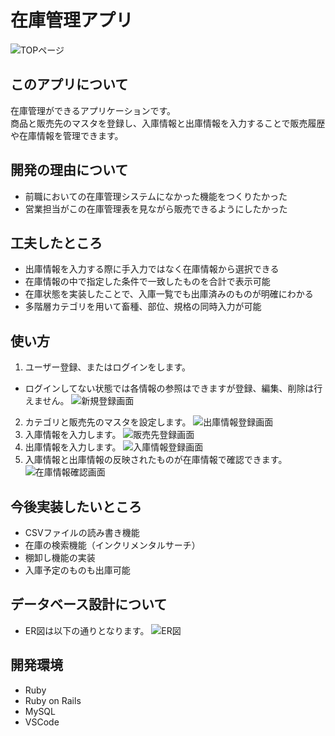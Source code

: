 # 在庫管理アプリ

![TOPページ](https://user-images.githubusercontent.com/57342731/72681991-3f8be300-3b0c-11ea-8d02-9cc2412e213e.png)
 
## このアプリについて
 
在庫管理ができるアプリケーションです。<br>
商品と販売先のマスタを登録し、入庫情報と出庫情報を入力することで販売履歴や在庫情報を管理できます。

## 開発の理由について

- 前職においての在庫管理システムになかった機能をつくりたかった
- 営業担当がこの在庫管理表を見ながら販売できるようにしたかった

## 工夫したところ

- 出庫情報を入力する際に手入力ではなく在庫情報から選択できる
- 在庫情報の中で指定した条件で一致したものを合計で表示可能
- 在庫状態を実装したことで、入庫一覧でも出庫済みのものが明確にわかる
- 多階層カテゴリを用いて畜種、部位、規格の同時入力が可能

## 使い方

1. ユーザー登録、またはログインをします。<br>
- ログインしてない状態では各情報の参照はできますが登録、編集、削除は行えません。
![新規登録画面](https://user-images.githubusercontent.com/57342731/72661103-cad87c00-3a19-11ea-9f27-1afbf6326576.png)
2. カテゴリと販売先のマスタを設定します。
![出庫情報登録画面](https://user-images.githubusercontent.com/57342731/72661118-ee032b80-3a19-11ea-9b3a-d799ec100baa.png)
3. 入庫情報を入力します。
![販売先登録画面](https://user-images.githubusercontent.com/57342731/72661112-e2b00000-3a19-11ea-8c7a-ee77ad929ed8.png)
4. 出庫情報を入力します。
![入庫情報登録画面](https://user-images.githubusercontent.com/57342731/72661115-e93e7780-3a19-11ea-9a29-a55f558a5296.png)
5. 入庫情報と出庫情報の反映されたものが在庫情報で確認できます。
![在庫情報確認画面](https://user-images.githubusercontent.com/57342731/72661123-f22f4900-3a19-11ea-9268-33b479a67f68.png)

## 今後実装したいところ

- CSVファイルの読み書き機能
- 在庫の検索機能（インクリメンタルサーチ）
- 棚卸し機能の実装
- 入庫予定のものも出庫可能
 
## データベース設計について

- ER図は以下の通りとなります。
![ER図](https://user-images.githubusercontent.com/57342731/72661143-463a2d80-3a1a-11ea-9f94-d345a0b5fcdb.png)

## 開発環境
 
- Ruby
- Ruby on Rails
- MySQL
- VSCode

<!-- ## stocksテーブル
|column|Type|Options|
|------|----|-------|
|lot|string|null: false|
|box|integer|null: false|
|weight|decimal|null: false|
|status|string|null: false|
|category_id|d|foreign_key: true|
### Association
- belongs_to :category
- has_one :delivery


## customersテーブル
|column|Type|Options|
|------|----|-------|
|han_code|string|null: false|
|han_name|string|null: false|
|ten_code|string||
|ten_name|string||
### Association
- has_many :deliveries


## deliveriesテーブル
|column|Type|Options|
|------|----|-------|
|han_year|string|null: false|
|han_month|string|null: false|
|han_day|string|null: false|
|price|integer|null: false|
|stock_id|references|foreign_key: true|
|customer_id|references|foreign_key: true|
### Association
- belongs_to :stock
- belongs_to :customer


## categoriesテーブル
|column|Type|Options|
|------|----|-------|
|code|string||
|genre|string||
|ancestry|string||
### Association
- has_many :stocks

## usersテーブル
|column|Type|Options|
|------|----|-------|
|email|string|null: false, unique: true|
|encrypted_password|string|null: faise| -->